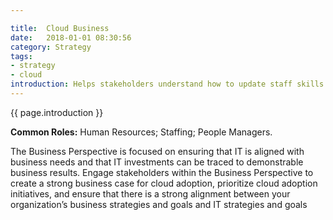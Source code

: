 ```yaml
---

title:  Cloud Business
date:   2018-01-01 08:30:56
category: Strategy
tags:
- strategy
- cloud
introduction: Helps stakeholders understand how to update staff skills and organizational processes involved in business support capabilities, to optimize business value with cloud adoption.
---
```

{{ page.introduction }} 

**Common Roles:** Human Resources; Staffing; People Managers.

The Business Perspective is focused on ensuring that IT is aligned with business
needs and that IT investments can be traced to demonstrable business results.
Engage stakeholders within the Business Perspective to create a strong business
case for cloud adoption, prioritize cloud adoption initiatives, and ensure that
there is a strong alignment between your organization’s business strategies and
goals and IT strategies and goals
